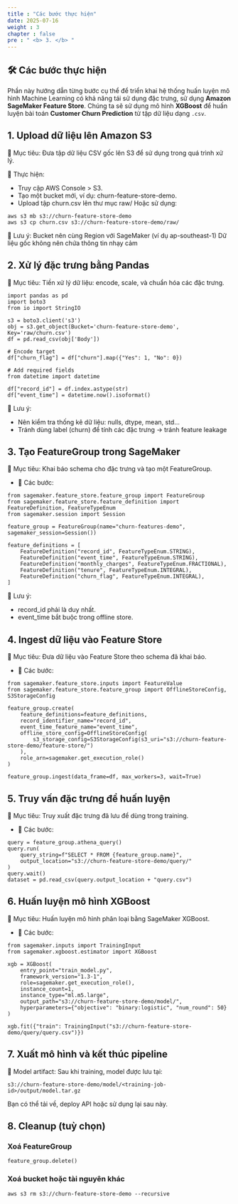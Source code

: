 ```yaml
---
title : "Các bước thực hiện"
date: 2025-07-16
weight : 3
chapter : false
pre : " <b> 3. </b> "
---
```


## 🛠️ Các bước thực hiện

Phần này hướng dẫn từng bước cụ thể để triển khai hệ thống huấn luyện mô hình Machine Learning có khả năng tái sử dụng đặc trưng, sử dụng **Amazon SageMaker Feature Store**.
Chúng ta sẽ sử dụng mô hình **XGBoost** để huấn luyện bài toán **Customer Churn Prediction** từ tập dữ liệu dạng `.csv`.

## 1. Upload dữ liệu lên Amazon S3
🌟 Mục tiêu:
Đưa tập dữ liệu CSV gốc lên S3 để sử dụng trong quá trình xử lý.

📂 Thực hiện:
- Truy cập AWS Console > S3.
- Tạo một bucket mới, ví dụ: churn-feature-store-demo.
- Upload tập churn.csv lên thư mục raw/
Hoặc sử dụng:
```
aws s3 mb s3://churn-feature-store-demo
aws s3 cp churn.csv s3://churn-feature-store-demo/raw/
```

💬 Lưu ý:
Bucket nên cùng Region với SageMaker (ví dụ ap-southeast-1)
Dữ liệu gốc không nên chứa thông tin nhạy cảm

## 2. Xử lý đặc trưng bằng Pandas
🌟 Mục tiêu:
Tiền xử lý dữ liệu: encode, scale, và chuẩn hóa các đặc trưng.
```
import pandas as pd
import boto3
from io import StringIO

s3 = boto3.client('s3')
obj = s3.get_object(Bucket='churn-feature-store-demo', Key='raw/churn.csv')
df = pd.read_csv(obj['Body'])

# Encode target
df["churn_flag"] = df["churn"].map({"Yes": 1, "No": 0})

# Add required fields
from datetime import datetime

df["record_id"] = df.index.astype(str)
df["event_time"] = datetime.now().isoformat()
```
💬 Lưu ý:
- Nên kiểm tra thống kê dữ liệu: nulls, dtype, mean, std...
- Tránh dùng label (churn) để tính các đặc trưng → tránh feature leakage


## 3. Tạo FeatureGroup trong SageMaker
🌟 Mục tiêu:
Khai báo schema cho đặc trưng và tạo một FeatureGroup.
- 🔄 Các bước:
```
from sagemaker.feature_store.feature_group import FeatureGroup
from sagemaker.feature_store.feature_definition import FeatureDefinition, FeatureTypeEnum
from sagemaker.session import Session

feature_group = FeatureGroup(name="churn-features-demo", sagemaker_session=Session())

feature_definitions = [
    FeatureDefinition("record_id", FeatureTypeEnum.STRING),
    FeatureDefinition("event_time", FeatureTypeEnum.STRING),
    FeatureDefinition("monthly_charges", FeatureTypeEnum.FRACTIONAL),
    FeatureDefinition("tenure", FeatureTypeEnum.INTEGRAL),
    FeatureDefinition("churn_flag", FeatureTypeEnum.INTEGRAL),
]
```
💬 Lưu ý:
- record_id phải là duy nhất.
- event_time bắt buộc trong offline store.

## 4. Ingest dữ liệu vào Feature Store
🌟 Mục tiêu:
Đưa dữ liệu vào Feature Store theo schema đã khai báo.
- 🔄 Các bước:
```
from sagemaker.feature_store.inputs import FeatureValue
from sagemaker.feature_store.feature_group import OfflineStoreConfig, S3StorageConfig

feature_group.create(
    feature_definitions=feature_definitions,
    record_identifier_name="record_id",
    event_time_feature_name="event_time",
    offline_store_config=OfflineStoreConfig(
        s3_storage_config=S3StorageConfig(s3_uri="s3://churn-feature-store-demo/feature-store/")
    ),
    role_arn=sagemaker.get_execution_role()
)

feature_group.ingest(data_frame=df, max_workers=3, wait=True)
```

## 5. Truy vấn đặc trưng để huấn luyện
🌟 Mục tiêu:
Truy xuất đặc trưng đã lưu để dùng trong training.
- 🔄 Các bước:
```
query = feature_group.athena_query()
query.run(
    query_string=f"SELECT * FROM {feature_group.name}",
    output_location="s3://churn-feature-store-demo/query/"
)
query.wait()
dataset = pd.read_csv(query.output_location + "query.csv")
```

## 6. Huấn luyện mô hình XGBoost
🌟 Mục tiêu:
Huấn luyện mô hình phân loại bằng SageMaker XGBoost.
- 🔄 Các bước:
```
from sagemaker.inputs import TrainingInput
from sagemaker.xgboost.estimator import XGBoost

xgb = XGBoost(
    entry_point="train_model.py",
    framework_version="1.3-1",
    role=sagemaker.get_execution_role(),
    instance_count=1,
    instance_type="ml.m5.large",
    output_path="s3://churn-feature-store-demo/model/",
    hyperparameters={"objective": "binary:logistic", "num_round": 50}
)

xgb.fit({"train": TrainingInput("s3://churn-feature-store-demo/query/query.csv")})
```

## 7. Xuất mô hình và kết thúc pipeline
💾 Model artifact:
Sau khi training, model được lưu tại:
```
s3://churn-feature-store-demo/model/<training-job-id>/output/model.tar.gz
```
Bạn có thể tải về, deploy API hoặc sử dụng lại sau này.

## 8. Cleanup (tuỳ chọn)
### Xoá FeatureGroup
```
feature_group.delete()
```
### Xoá bucket hoặc tài nguyên khác
```
aws s3 rm s3://churn-feature-store-demo --recursive
```
